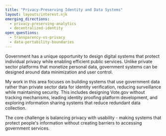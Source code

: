 ```yaml
---
title: "Privacy-Preserving Identity and Data Systems"
layout: layouts/interest.njk
emerging_directions:
  - privacy-preserving-analytics
  - decentralized-identity
open_questions:
  - transparency-vs-privacy
  - data-portability-boundaries
---
```


Government has a unique opportunity to design digital systems that protect individual privacy while enabling efficient public services. Unlike private sector platforms that monetize personal data, government systems can be designed around data minimization and user control.

My work in this area focuses on building systems that use government data rather than private sector data for identity verification, reducing surveillance while maintaining security. This includes designing Vote.gov without tracking mechanisms, leading identity proofing platform development, and exploring information sharing systems that reduce redundant data collection.

The core challenge is balancing privacy with usability - making systems that protect people's information without creating barriers to accessing government services.